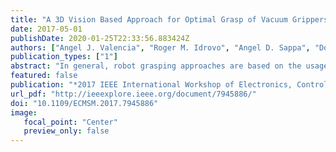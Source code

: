 ```yaml
---
title: "A 3D Vision Based Approach for Optimal Grasp of Vacuum Grippers"
date: 2017-05-01
publishDate: 2020-01-25T22:33:56.883424Z
authors: ["Angel J. Valencia", "Roger M. Idrovo", "Angel D. Sappa", "Douglas Plaza Guingla", "Daniel Ochoa"]
publication_types: ["1"]
abstract: "In general, robot grasping approaches are based on the usage of multi-finger grippers. However, when large size objects need to be manipulated vacuum grippers are preferred, instead of finger based grippers. This paper aims to estimate the best picking place for a two suction cups vacuum gripper, when planar objects with an unknown size and geometry are considered. The approach is based on the estimation of geometric properties of object's shape from a partial cloud of points (a single 3D view), in such a way that combine with considerations of a theoretical model to generate an optimal contact point that minimizes the vacuum force needed to guarantee a grasp. Experimental results in real scenarios are presented to show the validity of the proposed approach."
featured: false
publication: "*2017 IEEE International Workshop of Electronics, Control, Measurement, Signals and Their Application to Mechatronics (ECMSM)*"
url_pdf: "http://ieeexplore.ieee.org/document/7945886/"
doi: "10.1109/ECMSM.2017.7945886"
image: 
   focal_point: "Center"
   preview_only: false
---
```


